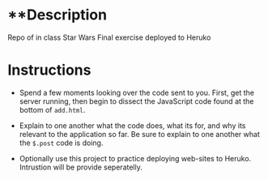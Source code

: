 # **Description

Repo of in class Star Wars Final exercise deployed to Heruko

# **Instructions**

* Spend a few moments looking over the code sent to you. First, get the server running, then begin to dissect the JavaScript code found at the bottom of `add.html`.

* Explain to one another what the code does, what its for, and why its relevant to the application so far. Be sure to explain to one another what the `$.post` code is doing.

* Optionally use this project to practice deploying web-sites to Heruko.  Intrustion will be provide seperatelly.